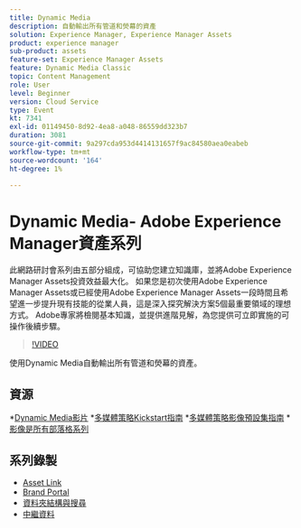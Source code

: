 ```yaml
---
title: Dynamic Media
description: 自動輸出所有管道和熒幕的資產
solution: Experience Manager, Experience Manager Assets
product: experience manager
sub-product: assets
feature-set: Experience Manager Assets
feature: Dynamic Media Classic
topic: Content Management
role: User
level: Beginner
version: Cloud Service
type: Event
kt: 7341
exl-id: 01149450-8d92-4ea8-a048-86559dd323b7
duration: 3081
source-git-commit: 9a297cda953d4414131657f9ac84580aea0eabeb
workflow-type: tm+mt
source-wordcount: '164'
ht-degree: 1%

---
```


# Dynamic Media- Adobe Experience Manager資產系列

此網路研討會系列由五部分組成，可協助您建立知識庫，並將Adobe Experience Manager Assets投資效益最大化。 如果您是初次使用Adobe Experience Manager Assets或已經使用Adobe Experience Manager Assets一段時間且希望進一步提升現有技能的從業人員，這是深入探究解決方案5個最重要領域的理想方式。 Adobe專家將檢閱基本知識，並提供進階見解，為您提供可立即實施的可操作後續步驟。

>[!VIDEO](https://video.tv.adobe.com/v/332132/?quality=12&learn=on&hidetitle=true)

使用Dynamic Media自動輸出所有管道和熒幕的資產。

## 資源

*[Dynamic Media影片](https://experienceleague.adobe.com/docs/experience-manager-learn/assets/dynamic-media/dynamic-media-overview-feature-video-use.html#dynamic-media)
*[多媒體策略Kickstart指南](https://www.adobe.com/content/dam/www/us/en/experience-manager/pdfs/dynamic-media-kickstart-guide-2019.pdf)
*[多媒體策略影像預設集指南](https://www.adobe.com/content/dam/www/us/en/experience-manager/pdfs/dynamic-media-image-preset-guide.pdf)
*[影像是所有部落格系列](https://business.adobe.com/blog/basics/image-is-everything-part-1-has-your-rich-media-strategy-expired)

## 系列錄製

* [Asset Link](asset-link.md)
* [Brand Portal](brand-portal.md)
* [資料夾結構與搜尋](folder-structure-search.md)
* [中繼資料](metadata.md)
